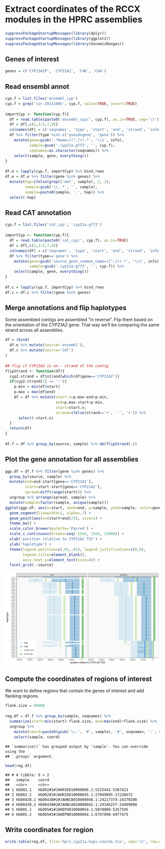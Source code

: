 
# Extract coordinates of the RCCX modules in the HPRC assemblies

``` r
suppressPackageStartupMessages(library(dplyr))
suppressPackageStartupMessages(library(ggplot2))
suppressPackageStartupMessages(library(GenomicRanges))
```

## Genes of interest

``` r
genes = c('CYP21A1P', 'CYP21A2', 'C4B', 'C4A')
```

## Read ensembl annot

``` r
cyp.f = list.files('ensembl_cyp')
cyp.f = grep('cur.20211005', cyp.f, value=TRUE, invert=TRUE)

importCyp <- function(cyp.f){
  df = read.table(paste0('ensembl_cyp/', cyp.f), as.is=TRUE, sep='\t')
  df = df[,c(1,3:5,7,9)]
  colnames(df) = c('seqnames', 'type', 'start', 'end', 'strand', 'info')
  df %>% filter(type %in% c('pseudogene', 'gene')) %>%
    mutate(gene=gsub('.*Name=([^;]+).*', '\\1', info),
           sample=gsub('.cyp21a.gff3', '', cyp.f),
           seqnames=as.character(seqnames)) %>%
    select(sample, gene, everything())
}

df.e = lapply(cyp.f, importCyp) %>% bind_rows
df.e = df.e %>% filter(gene %in% genes) %>%
  mutate(hap=ifelse(grepl('mat', sample), 2, 1),
         sample=gsub('\\..*', '', sample),
         sample=paste0(sample, '.', hap)) %>%
  select(-hap)
```

## Read CAT annotation

``` r
cyp.f = list.files('cat_cyp', 'cyp21a.gff3')

importCyp <- function(cyp.f){
  df = read.table(paste0('cat_cyp/', cyp.f), as.is=TRUE)
  df = df[,c(1,3:5,7,9)]
  colnames(df) = c('seqnames', 'type', 'start', 'end', 'strand', 'info')
  df %>% filter(type=='gene') %>%
    mutate(gene=gsub('source_gene_common_name=([^;]+).*', '\\1', info),
           sample=gsub('.cyp21a.gff3', '', cyp.f)) %>%
    select(sample, gene, everything())
}

df.c = lapply(cyp.f, importCyp) %>% bind_rows
df.c = df.c %>% filter(gene %in% genes)
```

## Merge annotations and flip haplotypes

Some assembled contigs are assembled “in reverse”. Flip them based on
the orientation of the *CYP21A2* gene. That way we’ll be comparing the
same strand across all assemblies.

``` r
df = rbind(
  df.e %>% mutate(source='ensembl'),
  df.c %>% mutate(source='CAT')
)

## flip if CYP21A2 is on - strand of the contig
flipStrand <- function(df){
  cyp2.strand = df$strand[which(df$gene=='CYP21A2')]
  if(cyp2.strand[1] == '-'){
    p.min = min(df$start)
    p.max = max(df$end)
    df = df %>% mutate(start.n=p.max-end+p.min,
                       end=p.max-start+p.min,
                       start=start.n,
                       strand=ifelse(strand=='+', '-', '+')) %>%
      select(-start.n)
  }
  return(df)
}

df.f = df %>% group_by(source, sample) %>% do(flipStrand(.))
```

## Plot the gene annotation for all assemblies

``` r
ggp.df = df.f %>% filter(gene %in% genes) %>%
  group_by(source, sample) %>%
  mutate(end=end-start[gene=='CYP21A2'],
         start=start-start[gene=='CYP21A2'],
         spread=diff(range(start))) %>%
  ungroup %>% arrange(spread, sample) %>%
  mutate(sample=factor(sample, unique(sample)))
ggplot(ggp.df, aes(x=start, xend=end, y=sample, yend=sample, color=gene)) +
  geom_segment(linewidth=1, alpha=.7) +
  geom_point(aes(x=(start+end)/2), size=1) + 
  theme_bw() +
  scale_color_brewer(palette='Paired') + 
  scale_x_continuous(breaks=seq(-15e5, 15e5, 15000)) +
  xlab('position relative to CYP21A2 TSS') +
  ylab('haplotype') +
  theme(legend.position=c(.01,.01), legend.justification=c(0,0),
        legend.title=element_blank(),
        axis.text.y=element_text(size=4)) +
  facet_grid(.~source)
```

![](extract-rccx-region-coords_files/figure-gfm/unnamed-chunk-7-1.png)<!-- -->

## Compute the coordinates of regions of interest

We want to define regions that contain the genes of interest and add
flanking regions.

``` r
flank.size = 60000

reg.df = df.f %>% group_by(sample, seqnames) %>%
  summarize(start=min(start)-flank.size, end=max(end)+flank.size) %>%
  ungroup %>%
    mutate(coord=paste0(gsub('\\.', '#', sample), '#', seqnames, ':', start, '-', end)) %>% 
    select(sample, coord)
```

    ## `summarise()` has grouped output by 'sample'. You can override using the
    ## `.groups` argument.

``` r
head(reg.df)
```

    ## # A tibble: 6 × 2
    ##   sample    coord                                        
    ##   <chr>     <chr>                                        
    ## 1 HG002.1   HG002#1#JAHKSE010000066.1:5225442-5387423    
    ## 2 HG002.2   HG002#2#JAHKSD010000045.1:27049085-27228672  
    ## 3 HG00438.1 HG00438#1#JAHBCB010000040.1:24217374-24370200
    ## 4 HG00438.2 HG00438#2#JAHBCA010000042.1:24346257-24499080
    ## 5 HG005.1   HG005#1#JAHEPO010000054.1:5078009-5257595    
    ## 6 HG005.2   HG005#2#JAHEPN010000064.1:6797890-6977475

## Write coordinates for region

``` r
write.table(reg.df, file='hprc.cyp21a.haps.coords.tsv', sep='\t', row.names=FALSE, col.names=FALSE, quote=FALSE)
```
